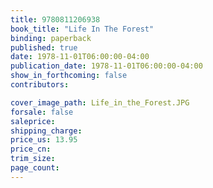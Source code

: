 ```yaml
---
title: 9780811206938
book_title: "Life In The Forest"
binding: paperback
published: true
date: 1978-11-01T06:00:00-04:00
publication_date: 1978-11-01T06:00:00-04:00
show_in_forthcoming: false
contributors:

cover_image_path: Life_in_the_Forest.JPG
forsale: false
saleprice:
shipping_charge:
price_us: 13.95
price_cn:
trim_size:
page_count:
---
```


